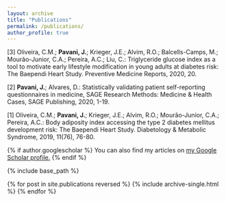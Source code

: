 ```yaml
---
layout: archive
title: "Publications"
permalink: /publications/
author_profile: true
---
```


[3] Oliveira, C.M.; **Pavani, J.**; Krieger, J.E.; Alvim, R.O.; Balcells-Camps, M.; Mourão-Junior, C.A.; Pereira, A.C.; Liu, C.: Triglyceride glucose index as a tool to motivate early lifestyle modification in young adults at diabetes risk: The Baependi Heart Study. Preventive Medicine Reports, 2020, 20.

[2] **Pavani, J.**; Alvares, D.: Statistically validating patient self-reporting questionnaires in medicine, SAGE Research Methods: Medicine \& Health Cases, SAGE Publishing, 2020, 1-19.

[1] Oliveira, C.M.; **Pavani, J.**; Krieger, J.E.; Alvim, R.O.; Mourão-Junior, C.A.; Pereira, A.C.: Body adiposity index accessing the type 2 diabetes mellitus development risk: The Baependi Heart Study. Diabetology & Metabolic Syndrome, 2019, 11(76), 76-80.

{% if author.googlescholar %}
  You can also find my articles on <u><a href="{{author.googlescholar}}">my Google Scholar profile</a>.</u>
{% endif %}

{% include base_path %}

{% for post in site.publications reversed %}
  {% include archive-single.html %}
{% endfor %}
